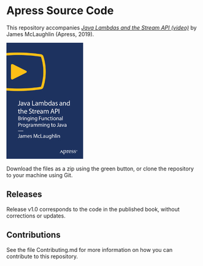 # Apress Source Code

This repository accompanies [*Java Lambdas and the Stream API (video)*](https://rd.springer.com/video/10.1007/978-1-4842-5594-0) by James McLaughlin (Apress, 2019).

[comment]: #cover
![Cover image](9781484255940.jpg)

Download the files as a zip using the green button, or clone the repository to your machine using Git.

## Releases

Release v1.0 corresponds to the code in the published book, without corrections or updates.

## Contributions

See the file Contributing.md for more information on how you can contribute to this repository.
